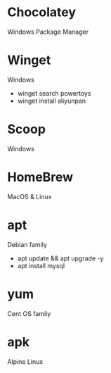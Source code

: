 # Chocolatey
Windows Package Manager

# Winget
Windows

- winget search powertoys
- winget install aliyunpan

# Scoop
Windows

# HomeBrew
MacOS & Linux

# apt
Debian family

- apt update && apt upgrade -y
- apt install mysql

# yum
Cent OS family

# apk
Alpine Linux